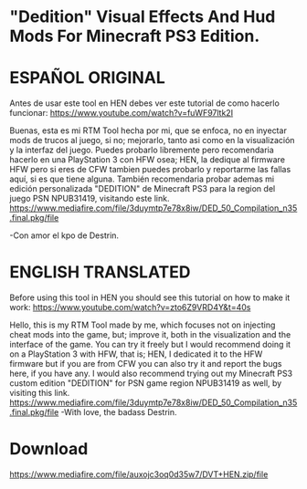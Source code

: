 # "Dedition" Visual Effects And Hud Mods For Minecraft PS3 Edition.
# ESPAÑOL ORIGINAL
Antes de usar este tool en HEN debes ver este tutorial de como hacerlo funcionar: https://www.youtube.com/watch?v=fuWF97ltk2I

Buenas, esta es mi RTM Tool hecha por mi, que se enfoca, no en inyectar mods de trucos al juego, si no; mejorarlo, tanto asi como en la visualización y la interfaz del juego.
Puedes probarlo libremente pero recomendaria hacerlo en una PlayStation 3 con HFW osea; HEN, la dedique al firmware HFW pero si eres de CFW tambien puedes probarlo y reportarme las fallas aquí, si es que tiene alguna.
También recomendaria probar ademas mi edición personalizada "DEDITION" de Minecraft PS3 para la region del juego PSN NPUB31419, visitando este link. https://www.mediafire.com/file/3duymtp7e78x8iw/DED_50_Compilation_n35.final.pkg/file

-Con amor el kpo de Destrin.

# ENGLISH TRANSLATED

Before using this tool in HEN you should see this tutorial on how to make it work: https://www.youtube.com/watch?v=zto6Z9VRD4Y&t=40s

Hello, this is my RTM Tool made by me, which focuses not on injecting cheat mods into the game, but; improve it, both in the visualization and the interface of the game.
You can try it freely but I would recommend doing it on a PlayStation 3 with HFW, that is; HEN, I dedicated it to the HFW firmware but if you are from CFW you can also try it and report the bugs here, if you have any.
I would also recommend trying out my Minecraft PS3 custom edition "DEDITION" for PSN game region NPUB31419 as well, by visiting this link. https://www.mediafire.com/file/3duymtp7e78x8iw/DED_50_Compilation_n35.final.pkg/file
-With love, the badass Destrin.

# Download
https://www.mediafire.com/file/auxojc3oq0d35w7/DVT+HEN.zip/file
